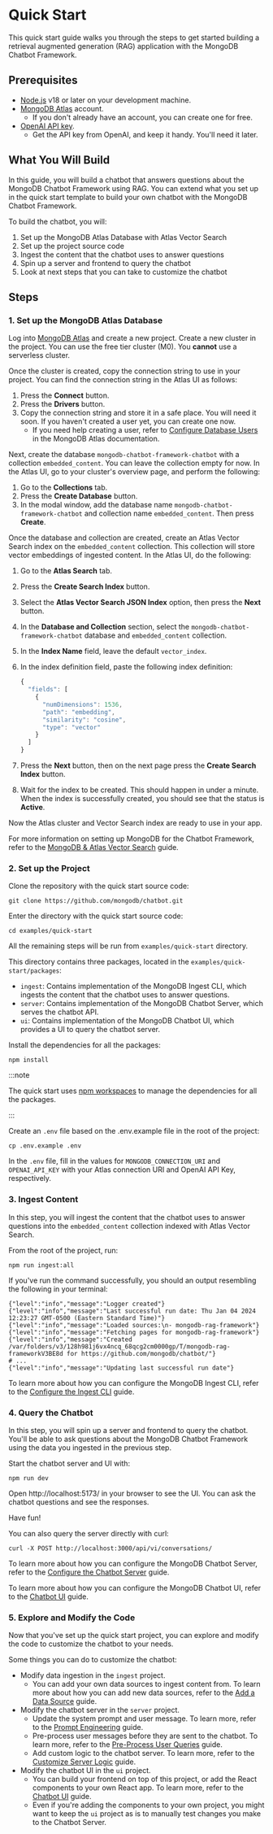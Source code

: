 # Quick Start

This quick start guide walks you through the steps to get started building
a retrieval augmented generation (RAG) application with the MongoDB Chatbot Framework.

## Prerequisites

- [Node.js](https://nodejs.org/en/) v18 or later on your development machine.
- [MongoDB Atlas](https://www.mongodb.com/cloud/atlas) account.
  - If you don't already have an account, you can create one for free.
- [OpenAI API key](https://platform.openai.com/docs/quickstart?context=node).
  - Get the API key from OpenAI, and keep it handy. You'll need it later.

## What You Will Build

In this guide, you will build a chatbot that answers questions about
the MongoDB Chatbot Framework using RAG.
You can extend what you set up in the quick start template
to build your own chatbot with the MongoDB Chatbot Framework.

To build the chatbot, you will:

1. Set up the MongoDB Atlas Database with Atlas Vector Search
1. Set up the project source code
1. Ingest the content that the chatbot uses to answer questions
1. Spin up a server and frontend to query the chatbot
1. Look at next steps that you can take to customize the chatbot

## Steps

### 1. Set up the MongoDB Atlas Database

Log into [MongoDB Atlas](https://cloud.mongodb.com/) and create a new project. Create a new cluster in the project.
You can use the free tier cluster (M0). You **cannot** use a serverless cluster.

Once the cluster is created, copy the connection string to use in your project.
You can find the connection string in the Atlas UI as follows:

1. Press the **Connect** button.
1. Press the **Drivers** button.
1. Copy the connection string and store it in a safe place.
   You will need it soon. If you haven't created a user yet, you can create one now.
   - If you need help creating a user, refer to [Configure Database Users](https://www.mongodb.com/docs/atlas/security-add-mongodb-users/) in the MongoDB Atlas documentation.

Next, create the database `mongodb-chatbot-framework-chatbot` with a collection
`embedded_content`. You can leave the collection empty for now.
In the Atlas UI, go to your cluster's overview page, and perform the following:

1. Go to the **Collections** tab.
1. Press the **Create Database** button.
1. In the modal window, add the database name `mongodb-chatbot-framework-chatbot`
   and collection name `embedded_content`. Then press **Create**.

Once the database and collection are created, create an Atlas Vector Search index
on the `embedded_content` collection. This collection will store vector embeddings of ingested content. In the Atlas UI, do the following:

1. Go to the **Atlas Search** tab.
1. Press the **Create Search Index** button.
1. Select the **Atlas Vector Search JSON Index** option, then press the **Next** button.
1. In the **Database and Collection** section, select the
   `mongodb-chatbot-framework-chatbot` database and `embedded_content` collection.
1. In the **Index Name** field, leave the default `vector_index`.
1. In the index definition field, paste the following index definition:

   ```js
   {
     "fields": [
       {
         "numDimensions": 1536,
         "path": "embedding",
         "similarity": "cosine",
         "type": "vector"
       }
     ]
   }
   ```

1. Press the **Next** button, then on the next page press the **Create Search Index** button.
1. Wait for the index to be created. This should happen in under a minute.
   When the index is successfully created, you should see that the status is **Active**.

Now the Atlas cluster and Vector Search index are ready to use in your app.

For more information on setting up MongoDB for the Chatbot Framework,
refer to the [MongoDB & Atlas Vector Search](./mongodb.md) guide.

### 2. Set up the Project

Clone the repository with the quick start source code:

```shell
git clone https://github.com/mongodb/chatbot.git
```

Enter the directory with the quick start source code:

```shell
cd examples/quick-start
```

All the remaining steps will be run from `examples/quick-start` directory.

This directory contains three packages, located in the `examples/quick-start/packages`:

- `ingest`: Contains implementation of the MongoDB Ingest CLI, which ingests the content that the chatbot uses to answer questions.
- `server`: Contains implementation of the MongoDB Chatbot Server, which serves the chatbot API.
- `ui`: Contains implementation of the MongoDB Chatbot UI, which provides a UI to query the chatbot server.

Install the dependencies for all the packages:

```shell
npm install
```

:::note

The quick start uses [npm workspaces](https://docs.npmjs.com/cli/v8/using-npm/workspaces)
to manage the dependencies for all the packages.

:::

Create an `.env` file based on the .env.example file in the root of the project:

```shell
cp .env.example .env
```

In the `.env` file, fill in the values for `MONGODB_CONNECTION_URI` and `OPENAI_API_KEY`
with your Atlas connection URI and OpenAI API Key, respectively.

### 3. Ingest Content

In this step, you will ingest the content that the chatbot uses to answer questions
into the `embedded_content` collection indexed with Atlas Vector Search.

From the root of the project, run:

```shell
npm run ingest:all
```

If you've run the command successfully, you should an output resembling the following
in your terminal:

```shell
{"level":"info","message":"Logger created"}
{"level":"info","message":"Last successful run date: Thu Jan 04 2024 12:23:27 GMT-0500 (Eastern Standard Time)"}
{"level":"info","message":"Loaded sources:\n- mongodb-rag-framework"}
{"level":"info","message":"Fetching pages for mongodb-rag-framework"}
{"level":"info","message":"Created /var/folders/v3/128h981j6vx4ncq_68qcg2cm0000gp/T/mongodb-rag-frameworkV3BE8d for https://github.com/mongodb/chatbot/"}
# ...
{"level":"info","message":"Updating last successful run date"}
```

To learn more about how you can configure the MongoDB Ingest CLI,
refer to the [Configure the Ingest CLI](./ingest/configure.md) guide.

### 4. Query the Chatbot

In this step, you will spin up a server and frontend to query the chatbot.
You'll be able to ask questions about the MongoDB Chatbot Framework
using the data you ingested in the previous step.

Start the chatbot server and UI with:

```shell
npm run dev
```

Open http://localhost:5173/ in your browser to see the UI.
You can ask the chatbot questions and see the responses.

Have fun!

You can also query the server directly with curl:

```shell
curl -X POST http://localhost:3000/api/vi/conversations/
```

To learn more about how you can configure the MongoDB Chatbot Server,
refer to the [Configure the Chatbot Server](./server/configure.md) guide.

To learn more about how you can configure the MongoDB Chatbot UI,
refer to the [Chatbot UI](./ui.md) guide.

### 5. Explore and Modify the Code

Now that you've set up the quick start project, you can explore and modify the code
to customize the chatbot to your needs.

Some things you can do to customize the chatbot:

- Modify data ingestion in the `ingest` project.
  - You can add your own data sources to ingest content from.
    To learn more about how you can add new data sources, refer to the [Add a Data Source](./ingest/data-sources.md) guide.
- Modify the chatbot server in the `server` project.
  - Update the system prompt and user message. To learn more, refer to the [Prompt Engineering](./server/llm.md#prompt-engineering) guide.
  - Pre-process user messages before they are sent to the chatbot.
    To learn more, refer to the [Pre-Process User Queries](./server/rag/preprocess.md) guide.
  - Add custom logic to the chatbot server. To learn more,
    refer to the [Customize Server Logic](./server/custom-logic.md) guide.
- Modify the chatbot UI in the `ui` project.
  - You can build your frontend on top of this project, or add the React components
    to your own React app. To learn more, refer to the [Chatbot UI](./ui.md) guide.
  - Even if you're adding the components to your own project,
    you might want to keep the `ui` project as is to manually test changes
    you make to the Chatbot Server.
